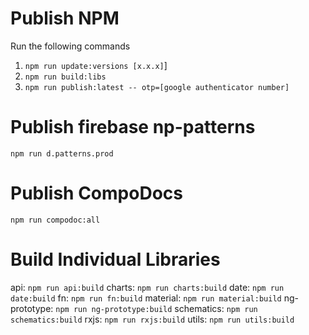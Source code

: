 # Publish NPM

Run the following commands

1. `npm run update:versions [x.x.x]`]
2. `npm run build:libs`
3. `npm run publish:latest -- otp=[google authenticator number]`

# Publish firebase np-patterns
`npm run d.patterns.prod`

# Publish CompoDocs
`npm run compodoc:all`

# Build Individual Libraries

api: `npm run api:build`
charts: `npm run charts:build`
date: `npm run date:build`
fn: `npm run fn:build`
material: `npm run material:build`
ng-prototype: `npm run ng-prototype:build`
schematics: `npm run schematics:build`
rxjs: `npm run rxjs:build`
utils: `npm run utils:build`
